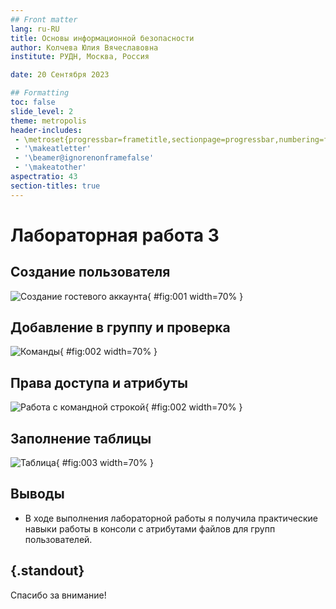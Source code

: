 ```yaml
---
## Front matter
lang: ru-RU
title: Основы информационной безопасности
author: Колчева Юлия Вячеславовна
institute: РУДН, Москва, Россия

date: 20 Сентября 2023

## Formatting
toc: false
slide_level: 2
theme: metropolis
header-includes: 
 - \metroset{progressbar=frametitle,sectionpage=progressbar,numbering=fraction}
 - '\makeatletter'
 - '\beamer@ignorenonframefalse'
 - '\makeatother'
aspectratio: 43
section-titles: true
---
```


# Лабораторная работа 3

## Создание пользователя


![Создание гостевого аккаунта](image/1.png){ #fig:001 width=70% }

## Добавление в группу и проверка

![Команды](image/2.png){ #fig:002 width=70% }

## Права доступа и атрибуты 

![Работа с командной строкой](image/3.png){ #fig:002 width=70% }

## Заполнение таблицы

![Таблица](image/table1-1.png){ #fig:003 width=70% }


## Выводы

 - В ходе выполнения лабораторной работы я получила практические
навыки работы в консоли с атрибутами файлов для групп пользователей.



## {.standout}

Спасибо за внимание!
